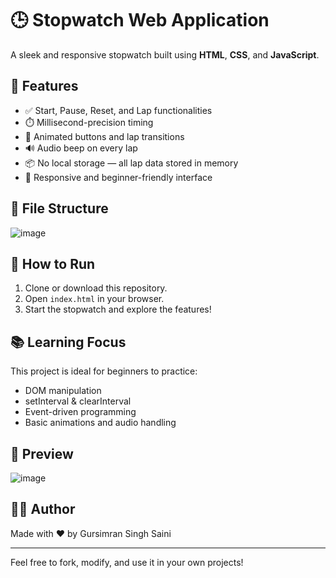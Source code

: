 # 🕒 Stopwatch Web Application

A sleek and responsive stopwatch built using **HTML**, **CSS**, and **JavaScript**.

## 🔧 Features

- ✅ Start, Pause, Reset, and Lap functionalities  
- ⏱️ Millisecond-precision timing  
- 🎨 Animated buttons and lap transitions  
- 🔊 Audio beep on every lap  
- 📦 No local storage — all lap data stored in memory  
- 📱 Responsive and beginner-friendly interface  

## 📁 File Structure

![image](https://github.com/user-attachments/assets/3232fda1-2647-40b1-9d04-59c29dfe28a0)


## 🚀 How to Run

1. Clone or download this repository.
2. Open `index.html` in your browser.
3. Start the stopwatch and explore the features!

## 📚 Learning Focus

This project is ideal for beginners to practice:

- DOM manipulation
- setInterval & clearInterval
- Event-driven programming
- Basic animations and audio handling

## 📸 Preview
![image](https://github.com/user-attachments/assets/d288c456-e61d-4165-9221-0e87e595856f)


## 🧑‍💻 Author

Made with ❤️ by Gursimran Singh Saini

---

Feel free to fork, modify, and use it in your own projects!
